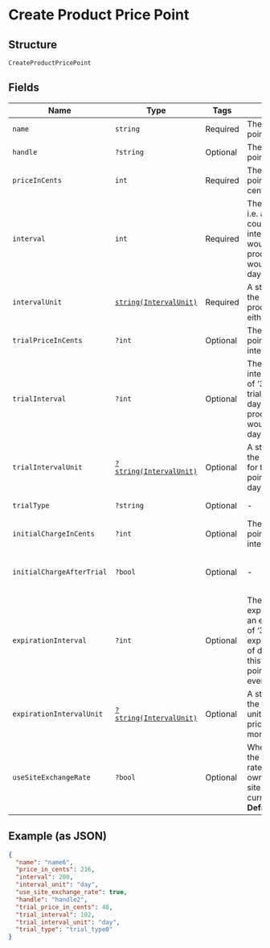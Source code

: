 
# Create Product Price Point

## Structure

`CreateProductPricePoint`

## Fields

| Name | Type | Tags | Description | Getter | Setter |
|  --- | --- | --- | --- | --- | --- |
| `name` | `string` | Required | The product price point name | getName(): string | setName(string name): void |
| `handle` | `?string` | Optional | The product price point API handle | getHandle(): ?string | setHandle(?string handle): void |
| `priceInCents` | `int` | Required | The product price point price, in integer cents | getPriceInCents(): int | setPriceInCents(int priceInCents): void |
| `interval` | `int` | Required | The numerical interval. i.e. an interval of ‘30’ coupled with an interval_unit of day would mean this product price point would renew every 30 days | getInterval(): int | setInterval(int interval): void |
| `intervalUnit` | [`string(IntervalUnit)`](../../doc/models/interval-unit.md) | Required | A string representing the interval unit for this product price point, either month or day | getIntervalUnit(): string | setIntervalUnit(string intervalUnit): void |
| `trialPriceInCents` | `?int` | Optional | The product price point trial price, in integer cents | getTrialPriceInCents(): ?int | setTrialPriceInCents(?int trialPriceInCents): void |
| `trialInterval` | `?int` | Optional | The numerical trial interval. i.e. an interval of ‘30’ coupled with an trial_interval_unit of day would mean this product price point would renew every 30 days | getTrialInterval(): ?int | setTrialInterval(?int trialInterval): void |
| `trialIntervalUnit` | [`?string(IntervalUnit)`](../../doc/models/interval-unit.md) | Optional | A string representing the trial interval unit for this product price point, either month or day | getTrialIntervalUnit(): ?string | setTrialIntervalUnit(?string trialIntervalUnit): void |
| `trialType` | `?string` | Optional | - | getTrialType(): ?string | setTrialType(?string trialType): void |
| `initialChargeInCents` | `?int` | Optional | The product price point initial charge, in integer cents | getInitialChargeInCents(): ?int | setInitialChargeInCents(?int initialChargeInCents): void |
| `initialChargeAfterTrial` | `?bool` | Optional | - | getInitialChargeAfterTrial(): ?bool | setInitialChargeAfterTrial(?bool initialChargeAfterTrial): void |
| `expirationInterval` | `?int` | Optional | The numerical expiration interval. i.e. an expiration_interval of ‘30’ coupled with an expiration_interval_unit of day would mean this product price point would expire every 30 days | getExpirationInterval(): ?int | setExpirationInterval(?int expirationInterval): void |
| `expirationIntervalUnit` | [`?string(IntervalUnit)`](../../doc/models/interval-unit.md) | Optional | A string representing the expiration interval unit for this product price point, either month or day | getExpirationIntervalUnit(): ?string | setExpirationIntervalUnit(?string expirationIntervalUnit): void |
| `useSiteExchangeRate` | `?bool` | Optional | Whether or not to use the site's exchange rate or define your own pricing when your site has multiple currencies defined.<br>**Default**: `true` | getUseSiteExchangeRate(): ?bool | setUseSiteExchangeRate(?bool useSiteExchangeRate): void |

## Example (as JSON)

```json
{
  "name": "name6",
  "price_in_cents": 216,
  "interval": 200,
  "interval_unit": "day",
  "use_site_exchange_rate": true,
  "handle": "handle2",
  "trial_price_in_cents": 48,
  "trial_interval": 102,
  "trial_interval_unit": "day",
  "trial_type": "trial_type0"
}
```


